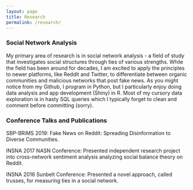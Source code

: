 ```yaml
---
layout: page
title: Research
permalink: /research/
---
```



### Social Network Analysis

My primary area of research is in social network analysis - a field of study that investigates social structures through ties of various strengths. While the field has been around for decades, I am excited to apply the principles to newer platforms, like Reddit and Twitter, to differentiate between organic communities and malicious networks that post fake news. As you might notice from my Github, I program in Python, but I particularly enjoy doing data analysis and app development (Shiny) in R. Most of my cursory data exploration is in hasty SQL queries which I typically forget to clean and comment before committing (sorry).

### Conference Talks and Publications
SBP-BRiMS 2019: Fake News on Reddit: Spreading Disinformation to Diverse Communities. 

INSNA 2017 NASN Conference: Presented independent research project into cross-network sentiment analysis analyzing
social balance theory on Reddit.

INSNA 2016 Sunbelt Conference: Presented a novel approach, called trusses, for measuring ties in a social network.
